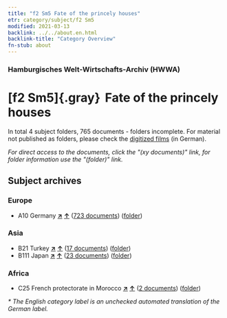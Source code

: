 ```yaml
---
title: "f2 Sm5 Fate of the princely houses"
etr: category/subject/f2 Sm5
modified: 2021-03-13
backlink: ../../about.en.html
backlink-title: "Category Overview"
fn-stub: about
---
```


### Hamburgisches Welt-Wirtschafts-Archiv (HWWA)
# [f2 Sm5]{.gray}&#8201; Fate of the princely houses&#160; 





In total 4 subject folders, 765 documents - folders incomplete.
For material not published as folders, please check the [digitized films](/film/h1_sh) (in German).

_For direct access to the documents, click the "(xy documents)" link, for folder information use the "(folder)" link._

## Subject archives



### Europe

- A10 Germany [**&nearr;**](../../../geo/i/126128/about.en.html "Germany (all folders)") [**&uarr;**](../../../geo/about.en.html#A10 "Country category system") (<a href="https://pm20.zbw.eu/dfgview/sh/126128,144291" title="about: Germany : Fate of the princely houses" target="_blank">723 documents</a>) ([folder](../../../../folder/sh/1261xx/126128/1442xx/144291/about.en.html))

### Asia

- B21 Turkey [**&nearr;**](../../../geo/i/141111/about.en.html "Turkey (all folders)") [**&uarr;**](../../../geo/about.en.html#B21 "Country category system") (<a href="https://pm20.zbw.eu/dfgview/sh/141111,144291" title="about: Turkey : Fate of the princely houses" target="_blank">17 documents</a>) ([folder](../../../../folder/sh/1411xx/141111/1442xx/144291/about.en.html))
- B111 Japan [**&nearr;**](../../../geo/i/141272/about.en.html "Japan (all folders)") [**&uarr;**](../../../geo/about.en.html#B111 "Country category system") (<a href="https://pm20.zbw.eu/dfgview/sh/141272,144291" title="about: Japan : Fate of the princely houses" target="_blank">23 documents</a>) ([folder](../../../../folder/sh/1412xx/141272/1442xx/144291/about.en.html))

### Africa

- C25 French protectorate in Morocco [**&nearr;**](../../../geo/i/141358/about.en.html "French protectorate in Morocco (all folders)") [**&uarr;**](../../../geo/about.en.html#C25 "Country category system") (<a href="https://pm20.zbw.eu/dfgview/sh/141358,144291" title="about: French protectorate in Morocco : Fate of the princely houses" target="_blank">2 documents</a>) ([folder](../../../../folder/sh/1413xx/141358/1442xx/144291/about.en.html))


_* The English category label is an unchecked automated translation of the German label._

